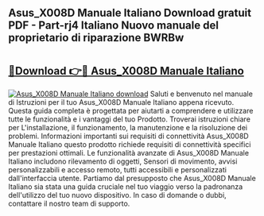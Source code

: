 ## Asus_X008D Manuale Italiano Download gratuit PDF - Part-rj4 Italiano Nuovo manuale del proprietario di riparazione BWRBw

# <h2><a href="http://dfafwsr.blite.top/?on=Asus_X008D+Manuale+Italiano">🔗Download 👉🔴 Asus_X008D Manuale Italiano</a></h2>

[![Asus_X008D Manuale Italiano download](https://i.imgur.com/lujVjoI.png)](http://dfafwsr.blite.top/?on=Asus_X008D+Manuale+Italiano)
Saluti e benvenuto nel manuale di Istruzioni per il tuo Asus_X008D Manuale Italiano appena ricevuto. Questa guida completa è progettata per aiutarti a comprendere e utilizzare tutte le funzionalità e i vantaggi del tuo Prodotto. Troverai istruzioni chiare per L'installazione, il funzionamento, la manutenzione e la risoluzione dei problemi. Informazioni importanti sui requisiti di connettività Asus_X008D Manuale Italiano questo prodotto richiede requisiti di connettività specifici per prestazioni ottimali. Le funzionalità avanzate di Asus_X008D Manuale Italiano includono rilevamento di oggetti, Sensori di movimento, avvisi personalizzabili e accesso remoto, tutti accessibili e personalizzati dall'interfaccia utente. Partiamo dal presupposto che Asus_X008D Manuale Italiano sia stata una guida cruciale nel tuo viaggio verso la padronanza dell'utilizzo del tuo nuovo dispositivo. In caso di domande o dubbi, contattare il nostro team di supporto.
